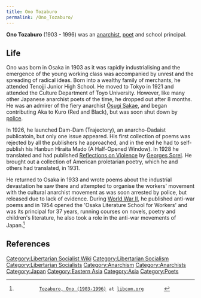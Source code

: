 ```yaml
---
title: Ono Tozaburo
permalink: /Ono_Tozaburo/
---
```


**Ono Tozaburo** (1903 - 1996) was an [anarchist](Anarchism "wikilink"),
[poet](Poetry "wikilink") and school principal.

## Life

Ono was born in Osaka in 1903 as it was rapidly industrialising and the
emergence of the young working class was accompanied by unrest and the
spreading of radical ideas. Born into a wealthy family of merchants, he
attended Tenojji Junior High School. He moved to Tokyo in 1921 and
attended the Culture Department of Toyo University. However, like many
other Japanese anarchist poets of the time, he dropped out after 8
months. He was an admirer of the fiery anarchist [Ōsugi
Sakae](Ōsugi_Sakae "wikilink"), and began contributing Aka to Kuro (Red
and Black), but was soon shut down by [police](police "wikilink").

In 1926, he launched Dam-Dam (Trajectory), an anarcho-Dadaist
publicatoin, but only one issue appeared. His first collection of poems
was rejected by all the publishers he approached, and in the end he had
to self-publish his Hanbun Hiraita Mado (A Half-Opened Window). In 1928
he translated and had published [Reflections on
Violence](Reflections_on_Violence "wikilink") by [Georges
Sorel](Georges_Sorel "wikilink"). He brought out a collection of
American proletarian poetry, which he and others had translated, in
1931.

He returned to Osaka in 1933 and wrote poems about the industrial
devastation he saw there and attempted to organise the workers' movement
with the cultural anarchist movement as was soon arrested by police, but
released due to lack of evidence. During [World War
II](World_War_II "wikilink"), he published anti-war poems and in 1954
opened the 'Osaka Literature School for Workers' and was its principal
for 37 years, running courses on novels, poetry and children's
literature, he also took a role in the anti-war movements of Japan.[^1]

## References

<references />

[Category:Libertarian Socialist
Wiki](Category:Libertarian_Socialist_Wiki "wikilink")
[Category:Libertarian
Socialism](Category:Libertarian_Socialism "wikilink")
[Category:Libertarian
Socialists](Category:Libertarian_Socialists "wikilink")
[Category:Anarchism](Category:Anarchism "wikilink")
[Category:Anarchists](Category:Anarchists "wikilink")
[Category:Japan](Category:Japan "wikilink") [Category:Eastern
Asia](Category:Eastern_Asia "wikilink")
[Category:Asia](Category:Asia "wikilink")
[Category:Poets](Category:Poets "wikilink")

[^1]: `         `[`Tozaburo, Ono (1903-1996)`](https://libcom.org/history/tozaburo-ono-1903-1996)` at `[`libcom.org`](libcom.org "wikilink")
    `       `